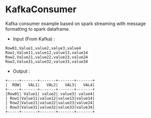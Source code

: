 # KafkaConsumer
Kafka consumer example based on spark streaming  with message formatting to spark dataframe. 

- Input (From Kafka) : 
```
Row01,Value1,value2,value3,value4
Row1,Value11,value12,value13,value14
Row2,Value21,value22,value23,value24
Row3,Value31,value32,value33,value34
```


- Output :
```
+-----+-------+-------+-------+-------+
|  ROW|   VAL1|   VAL2|   VAL3|   VAL4|
+-----+-------+-------+-------+-------+
|Row01| Value1| value2| value3| value4|
| Row1|Value11|value12|value13|value14|
| Row2|Value21|value22|value23|value24|
| Row3|Value31|value32|value33|value34|
+-----+-------+-------+-------+-------+
```


